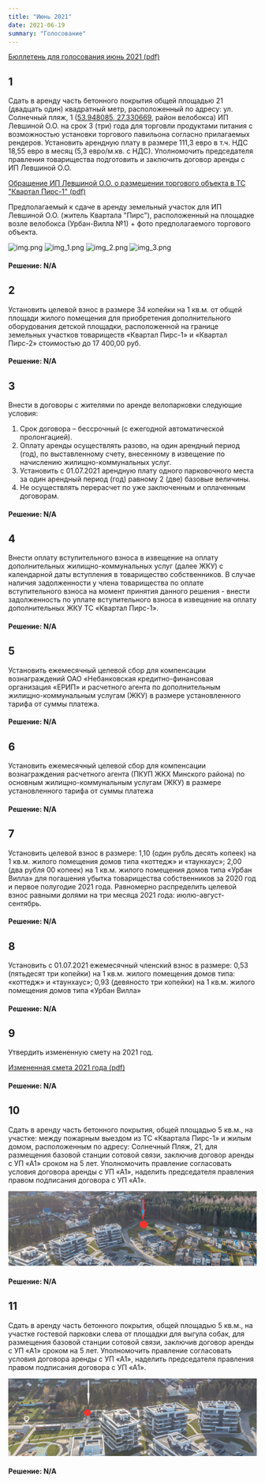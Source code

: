 ```yaml
---
title: "Июнь 2021"
date: 2021-06-19
summary: "Голосование"
---
```


[Бюллетень для голосования июнь 2021 (pdf)](vote_43342b697b962495d96ddcd82a719d7d.pdf)

## 1

Сдать в аренду часть бетонного покрытия общей площадью 21 (двадцать один) квадратный метр, расположенный по адресу: ул. Солнечный пляж, 1 ([53.948085, 27.330669](https://www.openstreetmap.org/?mlat=53.94808&mlon=27.33067#map=19/53.94808/27.33067), район велобокса) ИП Левшиной О.О. на срок 3 (три) года для торговли продуктами питания с возможностью установки торгового павильона согласно прилагаемых рендеров. Установить арендную плату в размере 111,3 евро в т.ч. НДС 18,55 евро в месяц (5,3 евро/м.кв. с НДС). Уполномочить председателя правления товарищества подготовить и заключить договор аренды с ИП Левшиной О.О.

[Обращение ИП Левшиной О.О. о размещении торгового объекта в ТС "Квартал Пирс-1" (pdf)](vote_a45e29a219fc68d13c571a129abacb6b.pdf)

Предполагаемый к сдаче в аренду земельный участок для ИП Левшиной О.О. (житель Квартала "Пирс"), расположенный на площадке возле велобокса (Урбан-Вилла №1) + фото предполагаемого торгового объекта.

![img.png](img.png)
![img_1.png](img_1.png)
![img_2.png](img_2.png)
![img_3.png](img_3.png)

#### Решение: N/A

## 2 

Установить целевой взнос в размере 34 копейки на 1 кв.м. от общей площади жилого помещения для приобретения дополнительного оборудования детской площадки, расположенной на границе земельных участков товариществ «Квартал Пирс-1» и «Квартал Пирс-2» стоимостью до 17 400,00 руб.

#### Решение: N/A

## 3

Внести в договоры с жителями по аренде велопарковки следующие условия: 

1. Срок договора – бессрочный (с ежегодной автоматической пролонгацией). 
2. Оплату аренды осуществлять разово, на один арендный период (год), по выставленному счету, внесенному в извещение по начислению жилищно-коммунальных услуг. 
3. Установить с 01.07.2021 арендную плату одного парковочного места за один арендный период (год) равному 2 (две) базовые величины. 
4. Не осуществлять перерасчет по уже заключенным и оплаченным договорам.

#### Решение: N/A

## 4

Внести оплату вступительного взноса в извещение на оплату дополнительных жилищно-коммунальных услуг (далее ЖКУ) с календарной даты вступления в товарищество собственников. В случае наличия задолженности у члена товарищества по оплате вступительного взноса на момент принятия данного решения - внести задолженность по уплате вступительного взноса в извещение на оплату дополнительных ЖКУ ТС «Квартал Пирс-1».

#### Решение: N/A

## 5

Установить ежемесячный целевой сбор для компенсации вознаграждений
ОАО «Небанковская кредитно-финансовая организация «ЕРИП» и расчетного агента по дополнительным жилищно-коммунальным услугам (ЖКУ) в размере установленного тарифа от суммы платежа.

#### Решение: N/A

## 6

Установить ежемесячный целевой сбор для компенсации вознаграждения расчетного агента (ПКУП ЖКХ Минского района) по основным жилищно-коммунальным услугам (ЖКУ) в размере установленного тарифа от суммы платежа

#### Решение: N/A

## 7

Установить целевой взнос в размере: 1,10 (один рубль десять копеек) на 1 кв.м. жилого помещения домов типа «коттедж» и «таунхаус»; 2,00 (два рубля 00 копеек) на 1 кв.м. жилого помещения домов типа «Урбан Вилла» для погашения убытка товарищества собственников за 2020 год и первое полугодие 2021 года. Равномерно распределить целевой взнос равными долями на три месяца 2021 года: июлю-август-сентябрь.

#### Решение: N/A

## 8

Установить с 01.07.2021 ежемесячный членский взнос в размере: 0,53
(пятьдесят три копейки) на 1 кв.м. жилого помещения домов типа: «коттедж» и «таунхаус»; 0,93 (девяносто три копейки) на 1 кв.м. жилого помещения домов типа «Урбан Вилла»

#### Решение: N/A

## 9

Утвердить измененную смету на 2021 год.

[Измененная смета 2021 года (pdf)](vote_df2caeeffc1021175c65fa0d76e56971.pdf)

#### Решение: N/A

## 10

Сдать в аренду часть бетонного покрытия, общей площадью 5 кв.м., на участке: между пожарным выездом из ТС «Квартала Пирс-1» и жилым домом, расположенным по адресу: Солнечный Пляж, 21, для размещения базовой станции сотовой связи, заключив договор аренды с УП «А1» сроком на 5 лет. Уполномочить правление согласовать условия договора аренды с УП «А1», наделить председателя правления правом подписания договора с УП «А1».

![img_5.png](img_5.png)

#### Решение: N/A

## 11

Сдать в аренду часть бетонного покрытия, общей площадью 5 кв.м., на участке гостевой парковки слева от площадки для выгула собак, для размещения базовой станции сотовой связи, заключив договор аренды с УП «А1» сроком на 5 лет. Уполномочить правление согласовать условия договора аренды с УП «А1», наделить председателя правления правом подписания договора с УП «А1».

![img_4.png](img_4.png)

#### Решение: N/A
